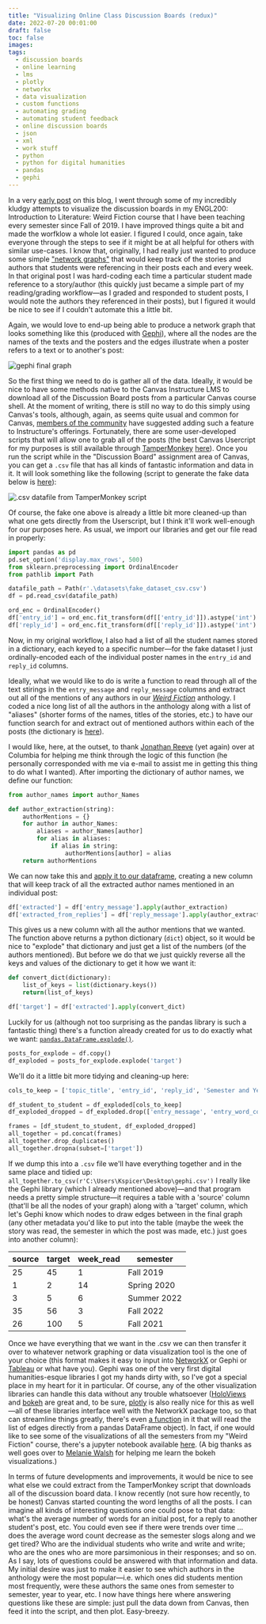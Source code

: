 ```yaml
---
title: "Visualizing Online Class Discussion Boards (redux)"
date: 2022-07-20 00:01:00
draft: false
toc: false
images:
tags:
  - discussion boards
  - online learning
  - lms
  - plotly
  - networkx
  - data visualization
  - custom functions
  - automating grading
  - automating student feedback
  - online discussion boards
  - json
  - xml
  - work stuff
  - python
  - python for digital humanities
  - pandas
  - gephi
---
```


In a very [early post](https://kspicer80.github.io/posts/2019-12-31-visualizing-online-class-discussion-boards_04/) on this blog, I went through some of my incredibly kludgy attempts to visualize the discussion boards in my ENGL200: Introduction to Literature: Weird Fiction course that I have been teaching every semester since Fall of 2019. I have improved things quite a bit and made the worfklow a whole lot easier. I figured I could, once again, take everyone through the steps to see if it might be at all helpful for others with similar use-cases. I know that, originally, I had really just wanted to produce some simple ["network graphs"](https://en.wikipedia.org/wiki/Network_theory) that would keep track of the stories and authors that students were referencing in their posts each and every week. In that original post I was hard-coding each time a particular student made reference to a story/author (this quickly just became a simple part of my reading/grading workflow—as I graded and responded to student posts, I would note the authors they referenced in their posts), but I figured it would be nice to see if I couldn't automate this a little bit. 

Again, we would love to end-up being able to produce a network graph that looks something like this (produced with [Gephi](https://gephi.org/)), where all the nodes are the names of the texts and the posters and the edges illustrate when a poster refers to a text or to another's post:

![gephi final graph](/images/imgforblogposts/post_23/gephi_final_figure.png)

So the first thing we need to do is gather all of the data. Ideally, it would be nice to have some methods native to the Canvas Instructure LMS to download all of the Discussion Board posts from a particular Canvas course shell. At the moment of writing, there is still no way to do this simply using Canvas's tools, although, again, as seems quite usual and common for Canvas, [members of the community]((https://community.canvaslms.com/t5/Canvas-Question-Forum/Is-there-a-way-to-download-all-student-submissions-in-a-CANVAS/td-p/163333)) have suggested adding such a feature to Instructure's offerings. Fortunately, there are some user-developed scripts that will allow one to grab all of the posts (the best Canvas Usercript for my purposes  is still available through [TamperMonkey](https://www.tampermonkey.net/) [here](https://breid.host.dartmouth.edu/userscripts/)). Once you run the script while in the "Discussion Board" assignment area of Canvas, you can get a ```.csv``` file that has all kinds of fantastic information and data in it. It will look something like the following (script to generate the fake data below is [here](https://github.com/kspicer80/solo_projects/blob/main/weird_fiction_visualizations/generating_fake_weird_fiction_data.py)):

![.csv datafile from TamperMonkey script](/images/imgforblogposts/post_23/csv_file_snip.png)

Of course, the fake one above is already a little bit more cleaned-up than what one gets directly from the Userscript, but I think it'll work well-enough for our purposes here. As usual, we import our libraries and get our file read in properly:

``` python
import pandas as pd
pd.set_option('display.max_rows', 500)
from sklearn.preprocessing import OrdinalEncoder
from pathlib import Path

datafile_path = Path(r'.\datasets\fake_dataset_csv.csv')
df = pd.read_csv(datafile_path)

ord_enc = OrdinalEncoder()
df['entry_id'] = ord_enc.fit_transform(df[['entry_id']]).astype('int')
df['reply_id'] = ord_enc.fit_transform(df[['reply_id']]).astype('int')
```

Now, in my original workflow, I also had a list of all the student names stored in a dictionary, each keyed to a specific number—for the fake dataset I just ordinally-encoded each of the individual poster names in the ```entry_id``` and ```reply_id``` columns.

Ideally, what we would like to do is write a function to read through all of the text stirings in the ```entry_message``` and ```reply_message``` columns and extract out all of the mentions of any authors in our [_Weird Fiction_](https://en.wikipedia.org/wiki/The_Weird#:~:text=The%20Weird%3A%20A%20Compendium%20of,by%20Ann%20and%20Jeff%20VanderMeer.&text=Published%20on%2030%20Oct%202011,stories%2C%20novellas%20and%20short%20novels.) anthology. I coded a nice long list of all the authors in the anthology along with a list of "aliases" (shorter forms of the names, titles of the stories, etc.) to have our function search for and extract out of mentioned authors within each of the posts (the dictionary is [here](https://github.com/kspicer80/solo_projects/blob/main/weird_fiction_visualizations/author_names.py)).

I would like, here, at the outset, to thank [Jonathan Reeve](https://jonreeve.com/) (yet again) over at Columbia for helping me think through the logic of this function (he personally corresponded with me via e-mail to assist me in getting this thing to do what I wanted). After importing the dictionary of author names, we define our function:

``` python
from author_names import author_Names

def author_extraction(string):
    authorMentions = {}
    for author in author_Names:
        aliases = author_Names[author]
        for alias in aliases:
            if alias in string:
                authorMentions[author] = alias
    return authorMentions
```

We can now take this and [apply it to our dataframe](https://pandas.pydata.org/docs/reference/api/pandas.DataFrame.apply.html?highlight=apply#pandas.DataFrame.apply), creating a new column that will keep track of all the extracted author names mentioned in an individual post: 

``` python
df['extracted'] = df['entry_message'].apply(author_extraction)
df['extracted_from_replies'] = df['reply_message'].apply(author_extraction)
```

This gives us a new column with all the author mentions that we wanted. The function above returns a python dictionary (```dict```) object, so it would be nice to "explode" that dictionary and just get a list of the numbers (of the authors mentioned). But before we do that we just quickly reverse all the keys and values of the dictionary to get it how we want it:

``` python
def convert_dict(dictionary):
    list_of_keys = list(dictionary.keys())
    return(list_of_keys)

df['target'] = df['extracted'].apply(convert_dict)
```

Luckily for us (although not too surprising as the pandas library is such a fantastic thing) there's a function already created for us to do exactly what we want: [```pandas.DataFrame.explode()```](https://pandas.pydata.org/docs/reference/api/pandas.DataFrame.explode.html?highlight=explode#pandas.DataFrame.explode). 

``` python
posts_for_explode = df.copy()
df_exploded = posts_for_explode.explode('target')
```

We'll do it a little bit more tidying and cleaning-up here:

``` python
cols_to_keep = ['topic_title', 'entry_id', 'reply_id', 'Semester and Year']

df_student_to_student = df_exploded[cols_to_keep]
df_exploded_dropped = df_exploded.drop(['entry_message', 'entry_word_count', 'reply_word_count', 'extracted', 'extracted_from_replies', 'reply_message'], axis=1)

frames = [df_student_to_student, df_exploded_dropped]
all_together = pd.concat(frames)
all_together.drop_duplicates()
all_together.dropna(subset=['target'])
```

If we dump this into a ```.csv``` file we'll have everything together and in the same place and tidied up: ``` all_together.to_csv(r'C:\Users\Kspicer\Desktop\gephi.csv') ``` I really like the Gephi library (which I already mentioned above)—and that program needs a pretty simple structure—it requires a table with a 'source' column (that'll be all the nodes of your graph) along with a 'target' column, which let's Gephi know which nodes to draw edges between in the final graph (any other metadata you'd like to put into the table (maybe the week the story was read, the semester in which the post was made, etc.) just goes into another column):

| source | target | week_read | semester |
|---|---|---|---|
| 25 | 45 | 1 | Fall 2019 |
| 1 | 2 | 14 | Spring 2020 |
| 3 | 5 | 6 | Summer 2022 |
| 35 | 56 | 3 | Fall 2022 |
| 26 | 100 | 5 | Fall 2021 |

Once we have everything that we want in the .csv we can then transfer it over to whatever network graphing or data visualization tool is the one of your choice (this format makes it easy to input into [NetworkX](https://networkx.org/) or Gephi or [Tableau](https://www.tableau.com/) or what have you). Gephi was one of the very first digital humanities-esque libraries I got my hands dirty with, so I've got a special place in my heart for it in particular. Of course, any of the other visualization libraries can handle this data without any trouble whatsoever ([HoloViews](https://holoviews.org/) and [bokeh](https://docs.bokeh.org/en/latest/) are great and, to be sure, [plotly](https://plotly.com/) is also really nice for this as well—all of these libraries interface well with the NetworkX package too, so that can streamline things greatly, there's even [a function](https://networkx.org/documentation/stable/reference/generated/networkx.convert_matrix.from_pandas_edgelist.html) in it that will read the list of edges directly from a pandas DataFrame object). In fact, if one would like to see some of the visualizations of all the semesters from my "Weird Fiction" course, there's a jupyter notebook available [here](https://nbviewer.org/github/kspicer80/solo_projects/blob/main/weird_fiction_visualizations/bokeh_wf_visualizations.ipynb). (A big thanks as well goes over to [Melanie Walsh](https://melaniewalsh.github.io/Intro-Cultural-Analytics/06-Network-Analysis/02-Making-Network-Viz-with-Bokeh.html) for helping me learn the bokeh visualizations.)

In terms of future developments and improvements, it would be nice to see what else we could extract from the TamperMonkey script that downloads all of the discussion board data. I know recently (not sure how recently, to be honest) Canvas started counting the word lengths of all the posts. I can imagine all kinds of interesting questions one could pose to that data: what's the average number of words for an initial post, for a reply to another student's post, etc. You could even see if there were trends over time ... does the average word count decrease as the semester slogs along and we get tired? Who are the individual students who write and write and write; who are the ones who are more parsimonious in their responses; and so on. As I say, lots of questions could be answered with that information and data. My initial desire was just to make it easier to see which authors in the anthology were the most popular—i.e. which ones did students mention most frequently, were these authors the same ones from semester to semester, year to year, etc. I now have things here where answering questions like these are simple: just pull the data down from Canvas, then feed it into the script, and then plot. Easy-breezy.

